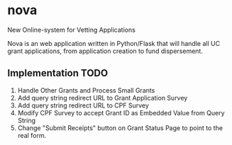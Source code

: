 # nova

New Online-system for Vetting Applications

Nova is an web application written in Python/Flask that will handle all UC grant applications, from application creation to fund dispersement.


## Implementation TODO

1. Handle Other Grants and Process Small Grants
2. Add query string redirect URL to Grant Application Survey
2. Add query string redirect URL to CPF Survey
3. Modify CPF Survey to accept Grant ID as Embedded Value from Query String
4. Change "Submit Receipts" button on Grant Status Page to point to the real form.